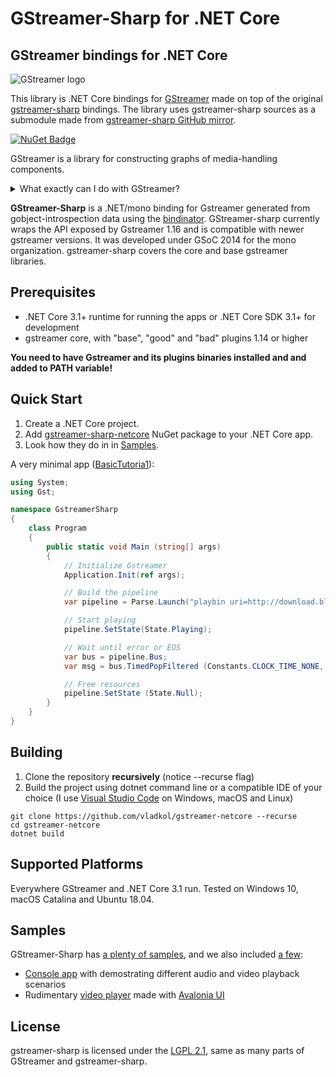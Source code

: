 # GStreamer-Sharp for .NET Core
## GStreamer bindings for .NET Core
![GStreamer logo](https://gstreamer.freedesktop.org/data/images/artwork/gstreamer-logo.svg)

This library is .NET Core bindings for [GStreamer](https://gstreamer.freedesktop.org/) made on top of the original [gstreamer-sharp](https://gitlab.freedesktop.org/gstreamer/gstreamer-sharp) bindings. The library uses gstreamer-sharp sources as a submodule made from [gstreamer-sharp GitHub mirror](https://github.com/GStreamer/gstreamer-sharp).

[![NuGet Badge](https://buildstats.info/nuget/gstreamer-sharp-netcore)](https://www.nuget.org/packages/gstreamer-sharp-netcore/)

GStreamer is a library for constructing graphs of media-handling components.
<details>
<summary>What exactly can I do with GStreamer?</summary>
GStreamer supports a range of scenarios from simple audio and video playback and streaming to complex audio (mixing) and video (non-linear editing) processing.

Applications can take advantage of advances in codec and filter technology transparently. Developers can add new codecs and filters by writing a simple plugin with a clean, generic interface. 
[Even more details](https://gstreamer.freedesktop.org/features/index.html)
</details>

**GStreamer-Sharp** is a .NET/mono binding for Gstreamer
generated from gobject-introspection data using the [bindinator](https://github.com/GLibSharp/bindinator). GStreamer-sharp currently wraps the API exposed by Gstreamer 1.16 and is compatible with newer gstreamer versions. It was developed
under GSoC 2014 for the mono organization. gstreamer-sharp covers
the core and base gstreamer libraries.

## Prerequisites
* .NET Core 3.1+ runtime for running the apps or .NET Core SDK 3.1+ for development 
* gstreamer core, with "base", "good" and "bad" plugins 1.14 or higher 

**You need to have Gstreamer and its plugins binaries installed and and added to PATH variable!**

## Quick Start
1) Create a .NET Core project. 
2) Add [gstreamer-sharp-netcore](https://www.nuget.org/packages/gstreamer-sharp-netcore/) NuGet package to your .NET Core app. 
3) Look how they do in in [Samples](#samples).

A very minimal app ([BasicTutoria1](https://github.com/GStreamer/gstreamer-sharp/blob/master/samples/BasicTutorial1.cs)):
```cs
using System;
using Gst; 

namespace GstreamerSharp
{
	class Program
	{
		public static void Main (string[] args)
		{
			// Initialize Gstreamer
			Application.Init(ref args);

			// Build the pipeline
			var pipeline = Parse.Launch("playbin uri=http://download.blender.org/durian/trailer/sintel_trailer-1080p.mp4");

			// Start playing
			pipeline.SetState(State.Playing);

			// Wait until error or EOS
			var bus = pipeline.Bus;
			var msg = bus.TimedPopFiltered (Constants.CLOCK_TIME_NONE, MessageType.Eos | MessageType.Error);

			// Free resources
			pipeline.SetState (State.Null);
		}
	}
}
```


## Building 
1) Clone the repository **recursively** (notice --recurse flag)
2) Build the project using dotnet command line or a compatible IDE of your choice (I use [Visual Studio Code](https://code.visualstudio.com/) on Windows, macOS and Linux)
```
git clone https://github.com/vladkol/gstreamer-netcore --recurse
cd gstreamer-netcore
dotnet build
```

## Supported Platforms
Everywhere GStreamer and .NET Core 3.1 run. Tested on Windows 10, macOS Catalina and Ubuntu 18.04.

## Samples
GStreamer-Sharp has [a plenty of samples](https://github.com/GStreamer/gstreamer-sharp/tree/master/samples), and we also included [a few](samples): 
* [Console app](samples/ConsoleSample) with demostrating different audio and video playback scenarios 
* Rudimentary [video player](samples/AvaloniaPlayer) made with [Avalonia UI](https://github.com/AvaloniaUI/Avalonia)

## License 
gstreamer-sharp is licensed under the [LGPL 2.1](https://www.gnu.org/licenses/lgpl-2.1.html), same as many parts of GStreamer and gstreamer-sharp.

